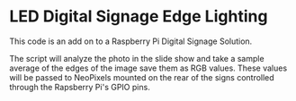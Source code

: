 # LED Digital Signage Edge Lighting
This code is an add on to a Raspberry Pi Digital Signage Solution. 

The script will analyze the photo in the slide show and take a sample average of the edges of the image save them as RGB values. These values will be passed to NeoPixels mounted on the rear of the signs controlled through the Rapsberry Pi's GPIO pins.

